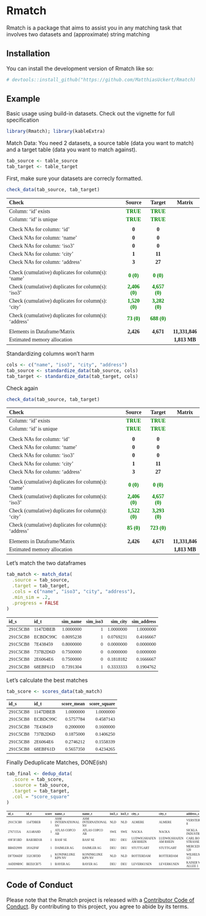 
<!-- README.md is generated from README.Rmd. Please edit that file -->

# Rmatch

<!-- badges: start -->
<!-- badges: end -->

Rmatch is a package that aims to assist you in any matching task that
involves two datasets and (approximate) string matching

## Installation

You can install the development version of Rmatch like so:

``` r
# devtools::install_github("https://github.com/MatthiasUckert/Rmatch)
```

## Example

Basic usage using build-in datasets. Check out the vignette for full
specification

``` r
library(Rmatch); library(kableExtra)
```

Match Data: You need 2 datasets, a source table (data you want to match)
and a target table (data you want to match against).

``` r
tab_source <- table_source
tab_target <- table_target
```

First, make sure your datasets are correcly formatted.

``` r
check_data(tab_source, tab_target)
```

<table class=" lightable-paper table table-condensed" style="font-family: &quot;Arial Narrow&quot;, arial, helvetica, sans-serif; margin-left: auto; margin-right: auto; font-size: 14px; font-family: Times New Roman; margin-left: auto; margin-right: auto;">
<thead>
<tr>
<th style="text-align:left;">
Check
</th>
<th style="text-align:center;">
Source
</th>
<th style="text-align:center;">
Target
</th>
<th style="text-align:center;">
Matrix
</th>
</tr>
</thead>
<tbody>
<tr>
<td style="text-align:left;">
Column: ‘id’ exists
</td>
<td style="text-align:center;">
<span
style=" font-weight: bold;    color: green !important;">TRUE</span>
</td>
<td style="text-align:center;">
<span
style=" font-weight: bold;    color: green !important;">TRUE</span>
</td>
<td style="text-align:center;">
</td>
</tr>
<tr>
<td style="text-align:left;">
Column: ‘id’ is unique
</td>
<td style="text-align:center;">
<span
style=" font-weight: bold;    color: green !important;">TRUE</span>
</td>
<td style="text-align:center;">
<span
style=" font-weight: bold;    color: green !important;">TRUE</span>
</td>
<td style="text-align:center;">
</td>
</tr>
<tr>
<td style="text-align:left;">
</td>
<td style="text-align:center;">
</td>
<td style="text-align:center;">
</td>
<td style="text-align:center;">
</td>
</tr>
<tr>
<td style="text-align:left;">
Check NAs for column: ‘id’
</td>
<td style="text-align:center;">
<span style=" font-weight: bold;    ">0</span>
</td>
<td style="text-align:center;">
<span style=" font-weight: bold;    ">0</span>
</td>
<td style="text-align:center;">
</td>
</tr>
<tr>
<td style="text-align:left;">
Check NAs for column: ‘name’
</td>
<td style="text-align:center;">
<span style=" font-weight: bold;    ">0</span>
</td>
<td style="text-align:center;">
<span style=" font-weight: bold;    ">0</span>
</td>
<td style="text-align:center;">
</td>
</tr>
<tr>
<td style="text-align:left;">
Check NAs for column: ‘iso3’
</td>
<td style="text-align:center;">
<span style=" font-weight: bold;    ">0</span>
</td>
<td style="text-align:center;">
<span style=" font-weight: bold;    ">0</span>
</td>
<td style="text-align:center;">
</td>
</tr>
<tr>
<td style="text-align:left;">
Check NAs for column: ‘city’
</td>
<td style="text-align:center;">
<span style=" font-weight: bold;    ">1</span>
</td>
<td style="text-align:center;">
<span style=" font-weight: bold;    ">11</span>
</td>
<td style="text-align:center;">
</td>
</tr>
<tr>
<td style="text-align:left;">
Check NAs for column: ‘address’
</td>
<td style="text-align:center;">
<span style=" font-weight: bold;    ">3</span>
</td>
<td style="text-align:center;">
<span style=" font-weight: bold;    ">27</span>
</td>
<td style="text-align:center;">
</td>
</tr>
<tr>
<td style="text-align:left;">
</td>
<td style="text-align:center;">
</td>
<td style="text-align:center;">
</td>
<td style="text-align:center;">
</td>
</tr>
<tr>
<td style="text-align:left;">
Check (cumulative) duplicates for column(s): ‘name’
</td>
<td style="text-align:center;">
<span style=" font-weight: bold;    color: green !important;">0
(0)</span>
</td>
<td style="text-align:center;">
<span style=" font-weight: bold;    color: green !important;">0
(0)</span>
</td>
<td style="text-align:center;">
</td>
</tr>
<tr>
<td style="text-align:left;">
Check (cumulative) duplicates for column(s): ‘iso3’
</td>
<td style="text-align:center;">
<span style=" font-weight: bold;    color: green !important;">2,406
(0)</span>
</td>
<td style="text-align:center;">
<span style=" font-weight: bold;    color: green !important;">4,657
(0)</span>
</td>
<td style="text-align:center;">
</td>
</tr>
<tr>
<td style="text-align:left;">
Check (cumulative) duplicates for column(s): ‘city’
</td>
<td style="text-align:center;">
<span style=" font-weight: bold;    color: green !important;">1,520
(0)</span>
</td>
<td style="text-align:center;">
<span style=" font-weight: bold;    color: green !important;">3,282
(0)</span>
</td>
<td style="text-align:center;">
</td>
</tr>
<tr>
<td style="text-align:left;">
Check (cumulative) duplicates for column(s): ‘address’
</td>
<td style="text-align:center;">
<span style=" font-weight: bold;    color: green !important;">73
(0)</span>
</td>
<td style="text-align:center;">
<span style=" font-weight: bold;    color: green !important;">688
(0)</span>
</td>
<td style="text-align:center;">
</td>
</tr>
<tr>
<td style="text-align:left;">
</td>
<td style="text-align:center;">
</td>
<td style="text-align:center;">
</td>
<td style="text-align:center;">
</td>
</tr>
<tr>
<td style="text-align:left;">
Elements in Dataframe/Matrix
</td>
<td style="text-align:center;">
<span style=" font-weight: bold;    ">2,426</span>
</td>
<td style="text-align:center;">
<span style=" font-weight: bold;    ">4,671</span>
</td>
<td style="text-align:center;">
<span style=" font-weight: bold;    ">11,331,846</span>
</td>
</tr>
<tr>
<td style="text-align:left;">
Estimated memory allocation
</td>
<td style="text-align:center;">
</td>
<td style="text-align:center;">
</td>
<td style="text-align:center;">
<span style=" font-weight: bold;    ">1,813 MB</span>
</td>
</tr>
</tbody>
</table>

Standardizing columns won’t harm

``` r
cols <- c("name", "iso3", "city", "address")
tab_source <- standardize_data(tab_source, cols)
tab_target <- standardize_data(tab_target, cols)
```

Check again

``` r
check_data(tab_source, tab_target)
```

<table class=" lightable-paper table table-condensed" style="font-family: &quot;Arial Narrow&quot;, arial, helvetica, sans-serif; margin-left: auto; margin-right: auto; font-size: 14px; font-family: Times New Roman; margin-left: auto; margin-right: auto;">
<thead>
<tr>
<th style="text-align:left;">
Check
</th>
<th style="text-align:center;">
Source
</th>
<th style="text-align:center;">
Target
</th>
<th style="text-align:center;">
Matrix
</th>
</tr>
</thead>
<tbody>
<tr>
<td style="text-align:left;">
Column: ‘id’ exists
</td>
<td style="text-align:center;">
<span
style=" font-weight: bold;    color: green !important;">TRUE</span>
</td>
<td style="text-align:center;">
<span
style=" font-weight: bold;    color: green !important;">TRUE</span>
</td>
<td style="text-align:center;">
</td>
</tr>
<tr>
<td style="text-align:left;">
Column: ‘id’ is unique
</td>
<td style="text-align:center;">
<span
style=" font-weight: bold;    color: green !important;">TRUE</span>
</td>
<td style="text-align:center;">
<span
style=" font-weight: bold;    color: green !important;">TRUE</span>
</td>
<td style="text-align:center;">
</td>
</tr>
<tr>
<td style="text-align:left;">
</td>
<td style="text-align:center;">
</td>
<td style="text-align:center;">
</td>
<td style="text-align:center;">
</td>
</tr>
<tr>
<td style="text-align:left;">
Check NAs for column: ‘id’
</td>
<td style="text-align:center;">
<span style=" font-weight: bold;    ">0</span>
</td>
<td style="text-align:center;">
<span style=" font-weight: bold;    ">0</span>
</td>
<td style="text-align:center;">
</td>
</tr>
<tr>
<td style="text-align:left;">
Check NAs for column: ‘name’
</td>
<td style="text-align:center;">
<span style=" font-weight: bold;    ">0</span>
</td>
<td style="text-align:center;">
<span style=" font-weight: bold;    ">0</span>
</td>
<td style="text-align:center;">
</td>
</tr>
<tr>
<td style="text-align:left;">
Check NAs for column: ‘iso3’
</td>
<td style="text-align:center;">
<span style=" font-weight: bold;    ">0</span>
</td>
<td style="text-align:center;">
<span style=" font-weight: bold;    ">0</span>
</td>
<td style="text-align:center;">
</td>
</tr>
<tr>
<td style="text-align:left;">
Check NAs for column: ‘city’
</td>
<td style="text-align:center;">
<span style=" font-weight: bold;    ">1</span>
</td>
<td style="text-align:center;">
<span style=" font-weight: bold;    ">11</span>
</td>
<td style="text-align:center;">
</td>
</tr>
<tr>
<td style="text-align:left;">
Check NAs for column: ‘address’
</td>
<td style="text-align:center;">
<span style=" font-weight: bold;    ">3</span>
</td>
<td style="text-align:center;">
<span style=" font-weight: bold;    ">27</span>
</td>
<td style="text-align:center;">
</td>
</tr>
<tr>
<td style="text-align:left;">
</td>
<td style="text-align:center;">
</td>
<td style="text-align:center;">
</td>
<td style="text-align:center;">
</td>
</tr>
<tr>
<td style="text-align:left;">
Check (cumulative) duplicates for column(s): ‘name’
</td>
<td style="text-align:center;">
<span style=" font-weight: bold;    color: green !important;">0
(0)</span>
</td>
<td style="text-align:center;">
<span style=" font-weight: bold;    color: green !important;">0
(0)</span>
</td>
<td style="text-align:center;">
</td>
</tr>
<tr>
<td style="text-align:left;">
Check (cumulative) duplicates for column(s): ‘iso3’
</td>
<td style="text-align:center;">
<span style=" font-weight: bold;    color: green !important;">2,406
(0)</span>
</td>
<td style="text-align:center;">
<span style=" font-weight: bold;    color: green !important;">4,657
(0)</span>
</td>
<td style="text-align:center;">
</td>
</tr>
<tr>
<td style="text-align:left;">
Check (cumulative) duplicates for column(s): ‘city’
</td>
<td style="text-align:center;">
<span style=" font-weight: bold;    color: green !important;">1,522
(0)</span>
</td>
<td style="text-align:center;">
<span style=" font-weight: bold;    color: green !important;">3,293
(0)</span>
</td>
<td style="text-align:center;">
</td>
</tr>
<tr>
<td style="text-align:left;">
Check (cumulative) duplicates for column(s): ‘address’
</td>
<td style="text-align:center;">
<span style=" font-weight: bold;    color: green !important;">85
(0)</span>
</td>
<td style="text-align:center;">
<span style=" font-weight: bold;    color: green !important;">723
(0)</span>
</td>
<td style="text-align:center;">
</td>
</tr>
<tr>
<td style="text-align:left;">
</td>
<td style="text-align:center;">
</td>
<td style="text-align:center;">
</td>
<td style="text-align:center;">
</td>
</tr>
<tr>
<td style="text-align:left;">
Elements in Dataframe/Matrix
</td>
<td style="text-align:center;">
<span style=" font-weight: bold;    ">2,426</span>
</td>
<td style="text-align:center;">
<span style=" font-weight: bold;    ">4,671</span>
</td>
<td style="text-align:center;">
<span style=" font-weight: bold;    ">11,331,846</span>
</td>
</tr>
<tr>
<td style="text-align:left;">
Estimated memory allocation
</td>
<td style="text-align:center;">
</td>
<td style="text-align:center;">
</td>
<td style="text-align:center;">
<span style=" font-weight: bold;    ">1,813 MB</span>
</td>
</tr>
</tbody>
</table>

Let’s match the two dataframes

``` r
tab_match <- match_data(
  .source = tab_source,
  .target = tab_target,
  .cols = c("name", "iso3", "city", "address"),
  .min_sim = .2,
  .progress = FALSE
)
```

<table class=" lightable-paper table table-condensed" style="font-family: &quot;Arial Narrow&quot;, arial, helvetica, sans-serif; margin-left: auto; margin-right: auto; font-size: 12px; font-family: Times New Roman; margin-left: auto; margin-right: auto;">
<thead>
<tr>
<th style="text-align:left;">
id_s
</th>
<th style="text-align:left;">
id_t
</th>
<th style="text-align:right;">
sim_name
</th>
<th style="text-align:right;">
sim_iso3
</th>
<th style="text-align:right;">
sim_city
</th>
<th style="text-align:right;">
sim_address
</th>
</tr>
</thead>
<tbody>
<tr>
<td style="text-align:left;">
291C5CB8
</td>
<td style="text-align:left;">
1147DBEB
</td>
<td style="text-align:right;">
1.0000000
</td>
<td style="text-align:right;">
1
</td>
<td style="text-align:right;">
1.0000000
</td>
<td style="text-align:right;">
1.0000000
</td>
</tr>
<tr>
<td style="text-align:left;">
291C5CB8
</td>
<td style="text-align:left;">
ECBDC99C
</td>
<td style="text-align:right;">
0.8095238
</td>
<td style="text-align:right;">
1
</td>
<td style="text-align:right;">
0.0769231
</td>
<td style="text-align:right;">
0.4166667
</td>
</tr>
<tr>
<td style="text-align:left;">
291C5CB8
</td>
<td style="text-align:left;">
7E438459
</td>
<td style="text-align:right;">
0.8000000
</td>
<td style="text-align:right;">
0
</td>
<td style="text-align:right;">
0.0000000
</td>
<td style="text-align:right;">
0.0000000
</td>
</tr>
<tr>
<td style="text-align:left;">
291C5CB8
</td>
<td style="text-align:left;">
737B2D6D
</td>
<td style="text-align:right;">
0.7500000
</td>
<td style="text-align:right;">
0
</td>
<td style="text-align:right;">
0.0000000
</td>
<td style="text-align:right;">
0.0000000
</td>
</tr>
<tr>
<td style="text-align:left;">
291C5CB8
</td>
<td style="text-align:left;">
2E6064E6
</td>
<td style="text-align:right;">
0.7500000
</td>
<td style="text-align:right;">
0
</td>
<td style="text-align:right;">
0.1818182
</td>
<td style="text-align:right;">
0.1666667
</td>
</tr>
<tr>
<td style="text-align:left;">
291C5CB8
</td>
<td style="text-align:left;">
68EBF61D
</td>
<td style="text-align:right;">
0.7391304
</td>
<td style="text-align:right;">
1
</td>
<td style="text-align:right;">
0.3333333
</td>
<td style="text-align:right;">
0.1904762
</td>
</tr>
</tbody>
</table>

Let’s calculate the best matches

``` r
tab_score <- scores_data(tab_match)
```

<table class=" lightable-paper table table-condensed" style="font-family: &quot;Arial Narrow&quot;, arial, helvetica, sans-serif; margin-left: auto; margin-right: auto; font-size: 12px; font-family: Times New Roman; margin-left: auto; margin-right: auto;">
<thead>
<tr>
<th style="text-align:left;">
id_s
</th>
<th style="text-align:left;">
id_t
</th>
<th style="text-align:right;">
score_mean
</th>
<th style="text-align:right;">
score_square
</th>
</tr>
</thead>
<tbody>
<tr>
<td style="text-align:left;">
291C5CB8
</td>
<td style="text-align:left;">
1147DBEB
</td>
<td style="text-align:right;">
1.0000000
</td>
<td style="text-align:right;">
1.0000000
</td>
</tr>
<tr>
<td style="text-align:left;">
291C5CB8
</td>
<td style="text-align:left;">
ECBDC99C
</td>
<td style="text-align:right;">
0.5757784
</td>
<td style="text-align:right;">
0.4587143
</td>
</tr>
<tr>
<td style="text-align:left;">
291C5CB8
</td>
<td style="text-align:left;">
7E438459
</td>
<td style="text-align:right;">
0.2000000
</td>
<td style="text-align:right;">
0.1600000
</td>
</tr>
<tr>
<td style="text-align:left;">
291C5CB8
</td>
<td style="text-align:left;">
737B2D6D
</td>
<td style="text-align:right;">
0.1875000
</td>
<td style="text-align:right;">
0.1406250
</td>
</tr>
<tr>
<td style="text-align:left;">
291C5CB8
</td>
<td style="text-align:left;">
2E6064E6
</td>
<td style="text-align:right;">
0.2746212
</td>
<td style="text-align:right;">
0.1558339
</td>
</tr>
<tr>
<td style="text-align:left;">
291C5CB8
</td>
<td style="text-align:left;">
68EBF61D
</td>
<td style="text-align:right;">
0.5657350
</td>
<td style="text-align:right;">
0.4234265
</td>
</tr>
</tbody>
</table>

Finally Deduplicate Matches, DONE(ish)

``` r
tab_final <- dedup_data(
  .score = tab_score,
  .source = tab_source,
  .target = tab_target,
  .col = "score_square"
)
```

<table class=" lightable-paper table table-condensed" style="font-family: &quot;Arial Narrow&quot;, arial, helvetica, sans-serif; margin-left: auto; margin-right: auto; font-size: 8px; font-family: Times New Roman; margin-left: auto; margin-right: auto;">
<thead>
<tr>
<th style="text-align:left;">
id_s
</th>
<th style="text-align:left;">
id_t
</th>
<th style="text-align:right;">
score
</th>
<th style="text-align:left;">
name_s
</th>
<th style="text-align:left;">
name_t
</th>
<th style="text-align:left;">
iso3_s
</th>
<th style="text-align:left;">
iso3_t
</th>
<th style="text-align:left;">
city_s
</th>
<th style="text-align:left;">
city_t
</th>
<th style="text-align:left;">
address_s
</th>
<th style="text-align:left;">
address_t
</th>
</tr>
</thead>
<tbody>
<tr>
<td style="text-align:left;">
291C5CB8
</td>
<td style="text-align:left;">
1147DBEB
</td>
<td style="text-align:right;">
1
</td>
<td style="text-align:left;">
ASM INTERNATIONAL NV
</td>
<td style="text-align:left;">
ASM INTERNATIONAL NV
</td>
<td style="text-align:left;">
NLD
</td>
<td style="text-align:left;">
NLD
</td>
<td style="text-align:left;">
ALMERE
</td>
<td style="text-align:left;">
ALMERE
</td>
<td style="text-align:left;">
VERSTERKERSTRAAT 8
</td>
<td style="text-align:left;">
VERSTERKERSTRAAT 8
</td>
</tr>
<tr>
<td style="text-align:left;">
2767155A
</td>
<td style="text-align:left;">
A1148A8D
</td>
<td style="text-align:right;">
1
</td>
<td style="text-align:left;">
ATLAS COPCO AB
</td>
<td style="text-align:left;">
ATLAS COPCO AB
</td>
<td style="text-align:left;">
SWE
</td>
<td style="text-align:left;">
SWE
</td>
<td style="text-align:left;">
NACKA
</td>
<td style="text-align:left;">
NACKA
</td>
<td style="text-align:left;">
SICKLA INDUSTRIVAG 19
</td>
<td style="text-align:left;">
SICKLA INDUSTRIVAG 19
</td>
</tr>
<tr>
<td style="text-align:left;">
69F3F1BD
</td>
<td style="text-align:left;">
BAB3BD1B
</td>
<td style="text-align:right;">
1
</td>
<td style="text-align:left;">
BASF SE
</td>
<td style="text-align:left;">
BASF SE
</td>
<td style="text-align:left;">
DEU
</td>
<td style="text-align:left;">
DEU
</td>
<td style="text-align:left;">
LUDWIGSHAFEN AM RHEIN
</td>
<td style="text-align:left;">
LUDWIGSHAFEN AM RHEIN
</td>
<td style="text-align:left;">
CARL BOSCH STRASSE 38
</td>
<td style="text-align:left;">
CARL BOSCH STRASSE 38
</td>
</tr>
<tr>
<td style="text-align:left;">
BB6D2999
</td>
<td style="text-align:left;">
18162F6F
</td>
<td style="text-align:right;">
1
</td>
<td style="text-align:left;">
DAIMLER AG
</td>
<td style="text-align:left;">
DAIMLER AG
</td>
<td style="text-align:left;">
DEU
</td>
<td style="text-align:left;">
DEU
</td>
<td style="text-align:left;">
STUTTGART
</td>
<td style="text-align:left;">
STUTTGART
</td>
<td style="text-align:left;">
MERCEDESSTRASSE 120
</td>
<td style="text-align:left;">
MERCEDESSTRASSE 120
</td>
</tr>
<tr>
<td style="text-align:left;">
DF7D66DF
</td>
<td style="text-align:left;">
332C8FDD
</td>
<td style="text-align:right;">
1
</td>
<td style="text-align:left;">
KONINKLIJKE KPN NV
</td>
<td style="text-align:left;">
KONINKLIJKE KPN NV
</td>
<td style="text-align:left;">
NLD
</td>
<td style="text-align:left;">
NLD
</td>
<td style="text-align:left;">
ROTTERDAM
</td>
<td style="text-align:left;">
ROTTERDAM
</td>
<td style="text-align:left;">
WILHELMINAKADE 123
</td>
<td style="text-align:left;">
WILHELMINAKADE 123
</td>
</tr>
<tr>
<td style="text-align:left;">
A6DD9B9C
</td>
<td style="text-align:left;">
BED2CB75
</td>
<td style="text-align:right;">
1
</td>
<td style="text-align:left;">
BAYER AG
</td>
<td style="text-align:left;">
BAYER AG
</td>
<td style="text-align:left;">
DEU
</td>
<td style="text-align:left;">
DEU
</td>
<td style="text-align:left;">
LEVERKUSEN
</td>
<td style="text-align:left;">
LEVERKUSEN
</td>
<td style="text-align:left;">
KAISER WILHELM ALLEE 1
</td>
<td style="text-align:left;">
KAISER WILHELM ALLEE 1
</td>
</tr>
</tbody>
</table>

## Code of Conduct

Please note that the Rmatch project is released with a [Contributor Code
of
Conduct](https://contributor-covenant.org/version/2/0/CODE_OF_CONDUCT.html).
By contributing to this project, you agree to abide by its terms.
